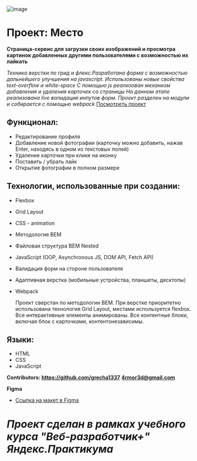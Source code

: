 ![image](https://user-images.githubusercontent.com/85257895/163808895-a0862dc4-55f6-4fe5-8c1a-806057111ea6.png)
# Проект: Место

**Страница-сервис для загрузки своих изображений и просмотра картинок добавленных другими пользователями с возможностью их лайкать**

*Техника верстки по грид  и флекс.Разработана форма с возможностью дальнейшего улучшения на javascript.*
*Использованы новые свойства text-overflow и white-space*
*С помощью js реализован механизм добавления и удаления карточек со страницы*
*На данном этапе реализована live валидация инпутов форм. Проект разделен на модули и собирается с помощью webpack*
[Посмотреть проект](https://george051191.github.io/mesto-project/)

## Функционал:

- Редактирование профиля
- Добавление новой фотографии (карточку можно добавить, нажав Enter, находясь в одном из текстовых полей)
- Удаление карточки при клике на иконку
- Поставить / убрать лайк
- Открытие фотографии в полном размере



## Технологии, использованные при создании:

- Flexbox
- Grid Layout
- CSS - animation
- Методология BEM
- Файловая структура BEM Nested
- JavaScript (OOP, Asynchronous JS, DOM API, Fetch API)
- Валидация форм на стороне пользователя
- Адаптивная верстка (мобильные устройства, планшеты, десктопы)
- Webpack

  Проект сверстан по методологии BEM. При верстке приоритетно использована технология Grid Layout, местами используется flexbox. Все интерактивные элементы анимированы. Все контентные блоки, включая блок с карточками, контентонезависимы.

## Языки:

- HTML
- CSS
- JavaScript


**Contributors: https://github.com/grecha1337**
               **4rmor3d@gmail.com**


**Figma**

* [Ссылка на макет в Figma](https://www.figma.com/file/2cn9N9jSkmxD84oJik7xL7/JavaScript.-Sprint-4?node-id=0%3A1)

# ***Проект сделан в рамках учебного курса "Веб-разработчик+" Яндекс.Практикума*** 
